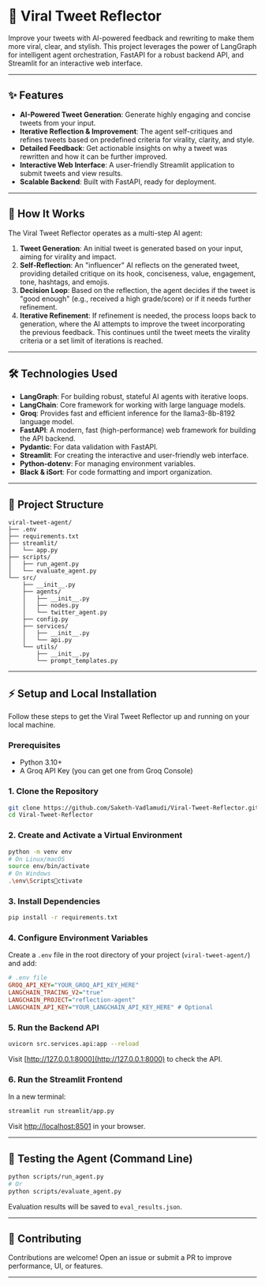 
# 🧠 Viral Tweet Reflector

Improve your tweets with AI-powered feedback and rewriting to make them more viral, clear, and stylish. This project leverages the power of LangGraph for intelligent agent orchestration, FastAPI for a robust backend API, and Streamlit for an interactive web interface. 

--- 

## ✨ Features

- **AI-Powered Tweet Generation**: Generate highly engaging and concise tweets from your input.
- **Iterative Reflection & Improvement**: The agent self-critiques and refines tweets based on predefined criteria for virality, clarity, and style.
- **Detailed Feedback**: Get actionable insights on why a tweet was rewritten and how it can be further improved.
- **Interactive Web Interface**: A user-friendly Streamlit application to submit tweets and view results.
- **Scalable Backend**: Built with FastAPI, ready for deployment.

---

## 🚀 How It Works

The Viral Tweet Reflector operates as a multi-step AI agent:

1. **Tweet Generation**: An initial tweet is generated based on your input, aiming for virality and impact.
2. **Self-Reflection**: An "influencer" AI reflects on the generated tweet, providing detailed critique on its hook, conciseness, value, engagement, tone, hashtags, and emojis.
3. **Decision Loop**: Based on the reflection, the agent decides if the tweet is "good enough" (e.g., received a high grade/score) or if it needs further refinement.
4. **Iterative Refinement**: If refinement is needed, the process loops back to generation, where the AI attempts to improve the tweet incorporating the previous feedback. This continues until the tweet meets the virality criteria or a set limit of iterations is reached.

---

## 🛠️ Technologies Used

- **LangGraph**: For building robust, stateful AI agents with iterative loops.
- **LangChain**: Core framework for working with large language models.
- **Groq**: Provides fast and efficient inference for the llama3-8b-8192 language model.
- **FastAPI**: A modern, fast (high-performance) web framework for building the API backend.
- **Pydantic**: For data validation with FastAPI.
- **Streamlit**: For creating the interactive and user-friendly web interface.
- **Python-dotenv**: For managing environment variables.
- **Black & iSort**: For code formatting and import organization.

---

## 📂 Project Structure

```
viral-tweet-agent/
├── .env
├── requirements.txt
├── streamlit/
│   └── app.py
├── scripts/
│   ├── run_agent.py
│   └── evaluate_agent.py
└── src/
    ├── __init__.py
    ├── agents/
    │   ├── __init__.py
    │   ├── nodes.py
    │   └── twitter_agent.py
    ├── config.py
    ├── services/
    │   ├── __init__.py
    │   └── api.py
    └── utils/
        ├── __init__.py
        └── prompt_templates.py
```
---

## ⚡ Setup and Local Installation

Follow these steps to get the Viral Tweet Reflector up and running on your local machine.

### Prerequisites

- Python 3.10+
- A Groq API Key (you can get one from Groq Console)

### 1. Clone the Repository

```bash
git clone https://github.com/Saketh-Vadlamudi/Viral-Tweet-Reflector.git
cd Viral-Tweet-Reflector
```

### 2. Create and Activate a Virtual Environment

```bash
python -m venv env
# On Linux/macOS
source env/bin/activate
# On Windows
.\env\Scriptsctivate
```

### 3. Install Dependencies

```bash
pip install -r requirements.txt
```

### 4. Configure Environment Variables

Create a `.env` file in the root directory of your project (`viral-tweet-agent/`) and add:

```ini
# .env file
GROQ_API_KEY="YOUR_GROQ_API_KEY_HERE"
LANGCHAIN_TRACING_V2="true"
LANGCHAIN_PROJECT="reflection-agent"
LANGCHAIN_API_KEY="YOUR_LANGCHAIN_API_KEY_HERE" # Optional
```

### 5. Run the Backend API

```bash
uvicorn src.services.api:app --reload
```

Visit [http://127.0.0.1:8000](http://127.0.0.1:8000) to check the API.

### 6. Run the Streamlit Frontend

In a new terminal:

```bash
streamlit run streamlit/app.py
```

Visit [http://localhost:8501](http://localhost:8501) in your browser.

---

## 🧪 Testing the Agent (Command Line)

```bash
python scripts/run_agent.py
# Or
python scripts/evaluate_agent.py
```

Evaluation results will be saved to `eval_results.json`.

---

## 🤝 Contributing

Contributions are welcome! Open an issue or submit a PR to improve performance, UI, or features.

---
